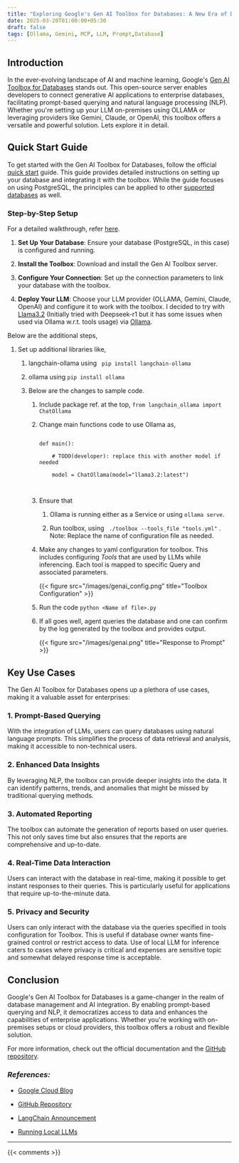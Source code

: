 ```yaml
---
title: "Exploring Google's Gen AI Toolbox for Databases: A New Era of Database Querying"
date: 2025-03-20T01:00:00+05:30
draft: false
tags: [Ollama, Gemini, MCP, LLM, Prompt,Database]
---
```




## Introduction
 

In the ever-evolving landscape of AI and machine learning, Google's [Gen AI Toolbox for Databases](https://googleapis.github.io/genai-toolbox) stands out. This open-source server enables developers to connect generative AI applications to enterprise databases, facilitating prompt-based querying and natural language processing (NLP). Whether you're setting up your LLM on-premises using OLLAMA or leveraging providers like Gemini, Claude, or OpenAI, this toolbox offers a versatile and powerful solution. Lets explore it in detail.

 

## Quick Start Guide

 

To get started with the Gen AI Toolbox for Databases, follow the official [quick start](https://googleapis.github.io/genai-toolbox/getting-started/local_quickstart) guide. This guide provides detailed instructions on setting up your database and integrating it with the toolbox. While the guide focuses on using PostgreSQL, the principles can be applied to other [supported databases](https://googleapis.github.io/genai-toolbox/resources/sources/)  as well.

 

### Step-by-Step Setup

 

For a detailed walkthrough, refer [here](https://googleapis.github.io/genai-toolbox/getting-started/local_quickstart/).

 

1. **Set Up Your Database**: Ensure your database (PostgreSQL, in this case) is configured and running.

2. **Install the Toolbox**: Download and install the Gen AI Toolbox server.

3. **Configure Your Connection**: Set up the connection parameters to link your database with the toolbox.

4. **Deploy Your LLM**: Choose your LLM provider (OLLAMA, Gemini, Claude, OpenAI) and configure it to work with the toolbox. I decided to try with [Llama3.2](https://ollama.com/library/llama3.2) (Initially tried with Deepseek-r1 but it has some issues when used via Ollama w.r.t. tools usage) via [Ollama](https://ollama.com/).

Below are the additional steps, 

   1.  Set up additional libraries like,

       1.  langchain-ollama using ``` pip install langchain-ollama```

       2.  ollama using ``` pip install ollama ```

       3.  Below are the changes to sample code.

           1.  Include package ref. at the top, ```from langchain_ollama import ChatOllama```

           2.  Change main functions code to use Ollama as,

                ```

                def main():

                    # TODO(developer): replace this with another model if needed

                    model = ChatOllama(model="llama3.2:latest")

 

                ```

           3. Ensure that

              1. Ollama is running either as a Service or using ``` ollama serve ```.

              2. Run toolbox, using ```  ./toolbox --tools_file "tools.yml" ``` . Note: Replace the name of configuration file as needed.

           4. Make any changes to yaml configuration for toolbox. This includes configuring *Tools* that are used by LLMs while inferencing. Each tool is mapped to specific Query and associated parameters.  

                {{< figure src="/images/genai_config.png" title="Toolbox Configuration" >}}
    

           5. Run the code ``` python <Name of file>.py ```

           6. If all goes well, agent queries the database and one can confirm by the log generated by the toolbox and provides output.

                {{< figure src="/images/genai.png" title="Response to Prompt" >}}
 

## Key Use Cases

 

The Gen AI Toolbox for Databases opens up a plethora of use cases, making it a valuable asset for enterprises:

 

### 1. Prompt-Based Querying

 

With the integration of LLMs, users can query databases using natural language prompts. This simplifies the process of data retrieval and analysis, making it accessible to non-technical users.

 

### 2. Enhanced Data Insights

 

By leveraging NLP, the toolbox can provide deeper insights into the data. It can identify patterns, trends, and anomalies that might be missed by traditional querying methods.

 

### 3. Automated Reporting

 

The toolbox can automate the generation of reports based on user queries. This not only saves time but also ensures that the reports are comprehensive and up-to-date.

 

### 4. Real-Time Data Interaction

 

Users can interact with the database in real-time, making it possible to get instant responses to their queries. This is particularly useful for applications that require up-to-the-minute data.

 

### 5. Privacy and Security

 
Users can only interact with the database via the queries specified in tools configuration for Toolbox. This is useful if database owner wants fine-grained control or restrict access to data. Use of local LLM for inference caters to cases where privacy is critical and expenses are sensitive topic and somewhat delayed response time is acceptable. 
 

## Conclusion

 

Google's Gen AI Toolbox for Databases is a game-changer in the realm of database management and AI integration. By enabling prompt-based querying and NLP, it democratizes access to data and enhances the capabilities of enterprise applications. Whether you're working with on-premises setups or cloud providers, this toolbox offers a robust and flexible solution.

 

For more information, check out the official documentation and the [GitHub repository](https://github.com/googleapis/genai-toolbox).

 

### *References:*

 

- [Google Cloud Blog](https://cloud.google.com/blog/products/ai-machine-learning/announcing-gen-ai-toolbox-for-databases-get-started-today/)

- [GitHub Repository](https://github.com/googleapis/genai-toolbox)

- [LangChain Announcement](https://www.timesofai.com/news/google-langchain-gen-ai-toolbox-for-databases/)

- [Running Local LLMs](https://spin.atomicobject.com/running-local-llms/)

---

{{< comments >}}